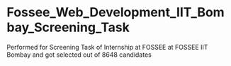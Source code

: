# Fossee_Web_Development_IIT_Bombay_Screening_Task
Performed for Screening Task of Internship at FOSSEE at FOSSEE IIT Bombay and got selected out of 8648 candidates
